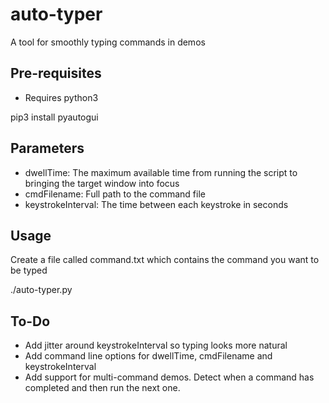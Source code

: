 # auto-typer
A tool for smoothly typing commands in demos

## Pre-requisites
* Requires python3
<p>pip3 install pyautogui

## Parameters
* dwellTime: The maximum available time from running the script to bringing the target window into focus
* cmdFilename: Full path to the command file 
* keystrokeInterval: The time between each keystroke in seconds

## Usage
<p>Create a file called command.txt which contains the command you want to be typed
<p>./auto-typer.py
  
## To-Do
* Add jitter around keystrokeInterval so typing looks more natural
* Add command line options for dwellTime, cmdFilename and keystrokeInterval
* Add support for multi-command demos. Detect when a command has completed and then run the next one.
